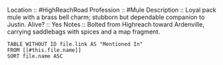 Location :: #HighReachRoad
Profession :: #Mule
Description :: Loyal pack mule with a brass bell charm; stubborn but dependable companion to Justin.
Alive? :: Yes
Notes :: Bolted from Highreach toward Ardenville, carrying saddlebags with spices and a map fragment.

```dataview
TABLE WITHOUT ID file.link AS "Mentioned In"
FROM [[#this.file.name]]
SORT file.name ASC
```
